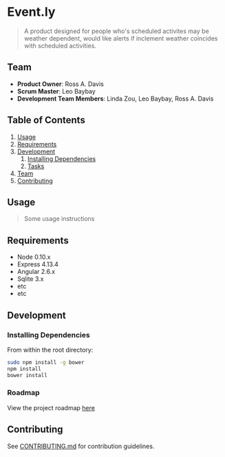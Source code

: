 # Event.ly

> A product designed for people who's scheduled activites may be weather dependent, would like alerts if inclement
  weather coincides with scheduled activities.

## Team

  - __Product Owner__: Ross A. Davis
  - __Scrum Master__: Leo Baybay
  - __Development Team Members__: Linda Zou, Leo Baybay, Ross A. Davis

## Table of Contents

1. [Usage](#Usage)
1. [Requirements](#requirements)
1. [Development](#development)
    1. [Installing Dependencies](#installing-dependencies)
    1. [Tasks](#tasks)
1. [Team](#team)
1. [Contributing](#contributing)

## Usage

> Some usage instructions

## Requirements

- Node 0.10.x
- Express 4.13.4
- Angular 2.6.x
- Sqlite 3.x
- etc
- etc

## Development

### Installing Dependencies

From within the root directory:

```sh
sudo npm install -g bower
npm install
bower install
```

### Roadmap

View the project roadmap [here](LINK_TO_PROJECT_ISSUES)


## Contributing

See [CONTRIBUTING.md](CONTRIBUTING.md) for contribution guidelines.
